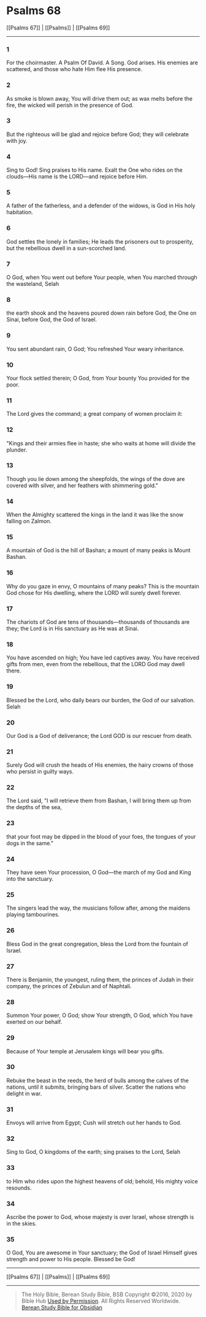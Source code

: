 # Psalms 68

[[Psalms 67]] | [[Psalms]] | [[Psalms 69]]

---

### 1
For the choirmaster. A Psalm Of David. A Song. God arises. His enemies are scattered, and those who hate Him flee His presence.

### 2
As smoke is blown away, You will drive them out; as wax melts before the fire, the wicked will perish in the presence of God.

### 3
But the righteous will be glad and rejoice before God; they will celebrate with joy.

### 4
Sing to God! Sing praises to His name. Exalt the One who rides on the clouds—His name is the LORD—and rejoice before Him.

### 5
A father of the fatherless, and a defender of the widows, is God in His holy habitation.

### 6
God settles the lonely in families; He leads the prisoners out to prosperity, but the rebellious dwell in a sun-scorched land.

### 7
O God, when You went out before Your people, when You marched through the wasteland, Selah

### 8
the earth shook and the heavens poured down rain before God, the One on Sinai, before God, the God of Israel.

### 9
You sent abundant rain, O God; You refreshed Your weary inheritance.

### 10
Your flock settled therein; O God, from Your bounty You provided for the poor.

### 11
The Lord gives the command; a great company of women proclaim it:

### 12
"Kings and their armies flee in haste; she who waits at home will divide the plunder.

### 13
Though you lie down among the sheepfolds, the wings of the dove are covered with silver, and her feathers with shimmering gold."

### 14
When the Almighty scattered the kings in the land it was like the snow falling on Zalmon.

### 15
A mountain of God is the hill of Bashan; a mount of many peaks is Mount Bashan.

### 16
Why do you gaze in envy, O mountains of many peaks? This is the mountain God chose for His dwelling, where the LORD will surely dwell forever.

### 17
The chariots of God are tens of thousands—thousands of thousands are they; the Lord is in His sanctuary as He was at Sinai.

### 18
You have ascended on high; You have led captives away. You have received gifts from men, even from the rebellious, that the LORD God may dwell there.

### 19
Blessed be the Lord, who daily bears our burden, the God of our salvation. Selah

### 20
Our God is a God of deliverance; the Lord GOD is our rescuer from death.

### 21
Surely God will crush the heads of His enemies, the hairy crowns of those who persist in guilty ways.

### 22
The Lord said, "I will retrieve them from Bashan, I will bring them up from the depths of the sea,

### 23
that your foot may be dipped in the blood of your foes, the tongues of your dogs in the same."

### 24
They have seen Your procession, O God—the march of my God and King into the sanctuary.

### 25
The singers lead the way, the musicians follow after, among the maidens playing tambourines.

### 26
Bless God in the great congregation, bless the Lord from the fountain of Israel.

### 27
There is Benjamin, the youngest, ruling them, the princes of Judah in their company, the princes of Zebulun and of Naphtali.

### 28
Summon Your power, O God; show Your strength, O God, which You have exerted on our behalf.

### 29
Because of Your temple at Jerusalem kings will bear you gifts.

### 30
Rebuke the beast in the reeds, the herd of bulls among the calves of the nations, until it submits, bringing bars of silver. Scatter the nations who delight in war.

### 31
Envoys will arrive from Egypt; Cush will stretch out her hands to God.

### 32
Sing to God, O kingdoms of the earth; sing praises to the Lord, Selah

### 33
to Him who rides upon the highest heavens of old; behold, His mighty voice resounds.

### 34
Ascribe the power to God, whose majesty is over Israel, whose strength is in the skies.

### 35
O God, You are awesome in Your sanctuary; the God of Israel Himself gives strength and power to His people. Blessed be God!

---

[[Psalms 67]] | [[Psalms]] | [[Psalms 69]]

---

> The Holy Bible, Berean Study Bible, BSB
> Copyright &copy;2016, 2020 by Bible Hub
> [Used by Permission](https://berean.bible/terms.htm). All Rights Reserved Worldwide.
> [Berean Study Bible for Obsidian](https://github.com/gapmiss/berean-study-bible-for-obsidian)</small>

